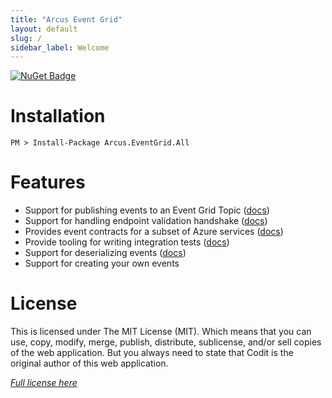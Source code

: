 ```yaml
---
title: "Arcus Event Grid"
layout: default
slug: /
sidebar_label: Welcome
---
```


[![NuGet Badge](https://buildstats.info/nuget/Arcus.EventGrid.All?packageVersion=2.4.0)](https://www.nuget.org/packages/Arcus.EventGrid.All/)

# Installation

```shell
PM > Install-Package Arcus.EventGrid.All
```

# Features

- Support for publishing events to an Event Grid Topic ([docs](./02-Features/publishing-events.md))
- Support for handling endpoint validation handshake ([docs](./02-Features/endpoint-validation.md))
- Provides event contracts for a subset of Azure services ([docs](./02-Features/azure-event-contracts.md))
- Provide tooling for writing integration tests ([docs](./02-Features/running-integration-tests.md))
- Support for deserializing events ([docs](./02-Features/deserializing-events.md))
- Support for creating your own events

# License
This is licensed under The MIT License (MIT). Which means that you can use, copy, modify, merge, publish, distribute, sublicense, and/or sell copies of the web application. But you always need to state that Codit is the original author of this web application.

*[Full license here](https://github.com/arcus-azure/arcus.eventgrid/blob/master/LICENSE)*
